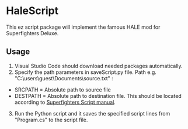 # HaleScript 

This ez script package will implement the famous HALE mod for Superfighters Deluxe.

## Usage

1. Visual Studio Code should download needed packages automatically.
2. Specify the path parameters in saveScript.py file. Path e.g. "C:\\users\\guest\\Documents\\source.txt" :
  - SRCPATH = Absolute path to source file
  - DESTPATH = Absolute path to destination file. This should be located according to [Superfighters Script manual](http://sfdmaps.at.ua/index/how_to_use_scripts/0-6).
3. Run the Python script and it saves the specified script lines from "Program.cs" to the script file.

